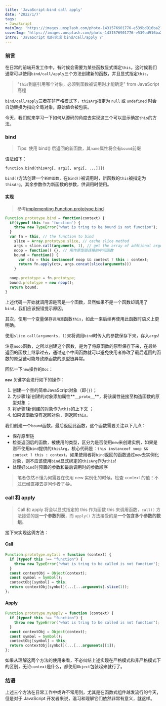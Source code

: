 ```yaml
---
title: 'JavaScript:bind call apply'
date: '2022/1/7'
tags:
- JavaScript
mainImg: 'https://images.unsplash.com/photo-1431576901776-e539bd916ba2?crop=entropy&cs=tinysrgb&fit=max&fm=jpg&ixid=MnwxNjUyNjZ8MHwxfHJhbmRvbXx8fHx8fHx8fDE2NDE0ODYzNDY&ixlib=rb-1.2.1&q=80&w=1080'
coverImg: 'https://images.unsplash.com/photo-1431576901776-e539bd916ba2?crop=entropy&cs=tinysrgb&fit=max&fm=jpg&ixid=MnwxNjUyNjZ8MHwxfHJhbmRvbXx8fHx8fHx8fDE2NDE0ODYzNDY&ixlib=rb-1.2.1&q=80&w=400'
intro: 'JavaScript 如何实现 bind/call/apply ?'
---
```


### 前言

在日常的前端开发工作中，有时候会需要为某些函数显式绑定`this`，这时候我们通常可以使用`bind/call/apply`三个方法创建新的函数，并且显式指定`this`。

> "`this`到底引用哪个对象，必须到函数被调用时才能确定" from JavaScript 高程

`bind/call/apply`三者在非严格模式下，`thisArg`指定为 `null` 或 `undefined` 时会自动替换为指向全局对象，原始值会被包装。

今天，我们就来学习一下如何从源码的角度去实现这三个可以显示确定`this`的方法。



### bind

> Tips: 使用 bind() 后返回的新函数，其`name`属性将会有`bound`前缀

语法如下：

`function.bind(thisArg[, arg1[, arg2[, ...]]])`

`bind()`方法创建一个`新的函数`，在`bind()`被调用时，新函数的`this`被指定为`thisArg`，其余参数作为新函数的参数，供调用时使用。

#### 实现

> 参考[implementing Function.prototype.bind](https://gist.github.com/yyx990803/6311083)

```js
Function.prototype.bind = function(context) {
  if(typeof this !== 'function') {
    throw new TypeError("what is tring to be bound is not function");
  }
  var fn = this, // the function to bind
  	slice = Array.prototype.slice, // cache slice method
    args = slice.call(arguments, 1), // get the array of addtional arguments
    noop = function() {}, // 用作原型链连接的中间函数
    bound = function() {
      var ctx = this instanceof noop && context ? this : context;
      return fn.apply(ctx, args.concat(slice(arguments)))
    }
  
  noop.prototype = fn.prototype;
  bound.prototype = new noop();
  return bound;
}
```

上述代码一开始就调用源是否是一个函数，显然如果不是一个函数却调用了`bind`，我们应该报错提示原因。

其次，使用一个变量保存`调用源`函数`this`，如此一来后续再使用此函数时语义上更明确。

使用`slice.call(arguments, 1)`来将调用`bind`时传入的参数保存下来，存入`args`!

注意`noop`函数，之所以创建这个函数，是为了将原函数的原型保存下来，在最终返回的函数上继承过去，通过这个中间函数就可以避免使用者修改了最后返回的函数的原型链可能导致原函数的原型链异常。



回忆一下`new`操作的`Doc`：

**`new`** 关键字会进行如下的操作：

1. 创建一个空的简单JavaScript对象（即`{}`）；
2. 为步骤1新创建的对象添加属性**`__proto__`**，将该属性链接至构造函数的原型对象 ；
3. 将步骤1新创建的对象作为`this`的上下文 ；
4. 如果该函数没有返回对象，则返回`this`。



我们创建一个`bound`函数，最后返回此函数，这个函数需要关注以下几点：

- 保存原型链
- 检查返回后的函数，被使用的类型，区分为是否使用`new`来创建实例，如果是则不使用`bind`提供的`thisArg`，核心代码是：`this instanceof noop && context ? this : context`。如果使用者将`bind`返回的函数通过`new`去实例化对象，则不应该使用`bind`显式绑定的`thisArg`作为`this`! 
- 处理好`bind`时预置的参数和最后调用时的参数顺序

> 笔者依然不懂为何需要在使用 new 实例化的时候，检查 context 的值！不过已经直接去提问作者了😂。

### call 和 apply

> Call 和 apply 将会以显式指定的 this 作为函数 this 来调用函数，`call()` 方法接受的是**一个参数列表**，而 `apply()` 方法接受的是**一个包含多个参数的数组**。

接下来实现这俩方法：

#### Call

```js
Function.prototype.myCall = function (context) {  
  if (typeof this !== "function") {
    throw new TypeError("what is tring to be called is not function");
  }
  const contextObj = Object(context);
  const symbol = Symbol();
  contextObj[symbol] = this;
  return contextObj[symbol](...[...arguments].slice(1));
};
```

#### Apply

```js
Function.prototype.myApply = function (context) {
  if (typeof this !== "function") {
    throw new TypeError("what is tring to be called is not function");
  }
  const contextObj = Object(context);
  const symbol = Symbol();
  contextObj[symbol] = this;
  return contextObj[symbol](...[...arguments][1]);
};
```

如果从理解这两个方法的使用来看，不必纠结上述实现在严格模式和非严格模式下的区别，无论`context`是什么，都使用`Object`包装起来就行了。

### 结语

上述三个方法在日常工作中或许不常用到，尤其是在函数式组件越发流行的今天，但是对于 JavaScript 开发者来说，温习和理解它们依然非常有意义，就这样。
